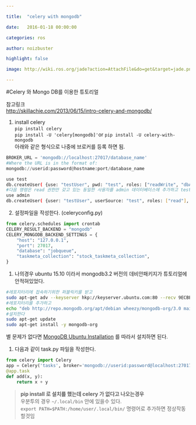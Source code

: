 ```yaml
---

title:  "celery with mongodb"

date:   2016-01-18 00:00:00

categories: ros

author: noizbuster

highlight: false

image: http://wiki.ros.org/jade?action=AttachFile&do=get&target=jade.png

---
```

#Celery 와 Mongo DB를 이용한 튜토리얼

참고링크  
http://skillachie.com/2013/06/15/intro-celery-and-mongodb/  

1. install celery  
`pip install celery`  
`pip install -U 'celery[mongodb]'`or `pip install -U celery-with-mongodb`  
아래와 같은 형식으로 나중에 브로커를 등록 하면 됨.
```python
BROKER_URL = 'mongodb://localhost:27017/database_name'
#Where the URL is in the format of:
mongodb://userid:password@hostname:port/database_name
```
```bash
use test
db.createUser( {use: "testUser", pwd: "test", roles: ["readWrite", "dbAdmin"] } )
#다음 명령은 read 권한만 갖고 있는 동일한 사용자를 admin 데이터베이스에 추가하고 testDB2 데이터베이스에 대한 readWrite 권한을 부여한다.
use admin
db.createUser( {user: "testUser", userSource: "test", roles: ["read"], otherDBRoles:{ testDB2: ["readWrite"] } } )
```
2. 설정파일을 작성한다. (celeryconfig.py)
```python
from celery.schedules import crontab
CELERY_RESULT_BACKEND = "mongodb"
CELERY_MONGODB_BACKEND_SETTINGS = {
    "host": "127.0.0.1",
    "port": 27017,
    "database": "jobqueue",
    "taskmeta_collection": "stock_taskmeta_collection",
}
```
1. 나의경우 ubuntu 15.10 이라서 mongodb3.2 버전의 데비안패키지가 튜토리얼에 안적혀있었다.
```bash
#레포지터리에 접속하기위한 퍼블릭키를 받고
sudo apt-get adv --keyserver hkp://keyserver.ubuntu.com:80 --recv 9ECBEC467F0CEB10
#레포지터리를 추가하고
echo "deb http://repo.mongodb.org/apt/debian wheezy/mongodb-org/3.0 main" | sudo tee /etc/apt/sources.list.d/mongodb-org-3.0.list
#설치한다
sudo apt-get update
sudo apt-get install -y mongodb-org
```
별 문제가 없다면 [MongoDB Ubuntu Installation](https://docs.mongodb.org/manual/tutorial/install-mongodb-on-ubuntu/) 를 따라서 설치하면 된다.

1. 다음과 같이 task.py 파일을 작성한다.
```python
from celery import Celery
app = Celery('tasks', broker='mongodb://userid:password@localhost:27017//jobqueue')
@app.task
def add(x, y):
   	return x + y
```


>**pip install 로 설치를 했는데 celery 가 없다고 나오는경우**  
우분투의 경우 `~/.local/bin` 안에 있을수 있다.  
`export PATH=$PATH:/home/user/.local/bin/` 명령어로 추가하면 정상작동할것임  
